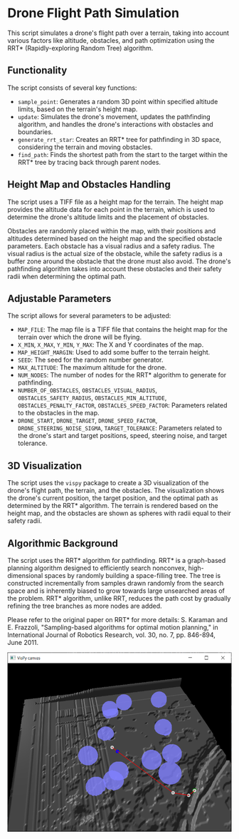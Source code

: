 # Drone Flight Path Simulation

This script simulates a drone's flight path over a terrain, taking into account various factors like altitude, obstacles, and path optimization using the RRT* (Rapidly-exploring Random Tree) algorithm.

## Functionality

The script consists of several key functions:

- `sample_point`: Generates a random 3D point within specified altitude limits, based on the terrain's height map.
- `update`: Simulates the drone's movement, updates the pathfinding algorithm, and handles the drone's interactions with obstacles and boundaries.
- `generate_rrt_star`: Creates an RRT* tree for pathfinding in 3D space, considering the terrain and moving obstacles.
- `find_path`: Finds the shortest path from the start to the target within the RRT* tree by tracing back through parent nodes.

## Height Map and Obstacles Handling

The script uses a TIFF file as a height map for the terrain. The height map provides the altitude data for each point in the terrain, which is used to determine the drone's altitude limits and the placement of obstacles.

Obstacles are randomly placed within the map, with their positions and altitudes determined based on the height map and the specified obstacle parameters. Each obstacle has a visual radius and a safety radius. The visual radius is the actual size of the obstacle, while the safety radius is a buffer zone around the obstacle that the drone must also avoid. The drone's pathfinding algorithm takes into account these obstacles and their safety radii when determining the optimal path.

## Adjustable Parameters

The script allows for several parameters to be adjusted:

- `MAP_FILE`: The map file is a TIFF file that contains the height map for the terrain over which the drone will be flying.
- `X_MIN`, `X_MAX`, `Y_MIN`, `Y_MAX`: The X and Y coordinates of the map.
- `MAP_HEIGHT_MARGIN`: Used to add some buffer to the terrain height.
- `SEED`: The seed for the random number generator.
- `MAX_ALTITUDE`: The maximum altitude for the drone.
- `NUM_NODES`: The number of nodes for the RRT* algorithm to generate for pathfinding.
- `NUMBER_OF_OBSTACLES`, `OBSTACLES_VISUAL_RADIUS`, `OBSTACLES_SAFETY_RADIUS`, `OBSTACLES_MIN_ALTITUDE`, `OBSTACLES_PENALTY_FACTOR`, `OBSTACLES_SPEED_FACTOR`: Parameters related to the obstacles in the map.
- `DRONE_START`, `DRONE_TARGET`, `DRONE_SPEED_FACTOR`, `DRONE_STEERING_NOISE_SIGMA`, `TARGET_TOLERANCE`: Parameters related to the drone's start and target positions, speed, steering noise, and target tolerance.

## 3D Visualization
The script uses the `vispy` package to create a 3D visualization of the drone's flight path, the terrain, and the obstacles. The visualization shows the drone's current position, the target position, and the optimal path as determined by the RRT* algorithm. The terrain is rendered based on the height map, and the obstacles are shown as spheres with radii equal to their safety radii.

## Algorithmic Background

The script uses the RRT* algorithm for pathfinding. RRT* is a graph-based planning algorithm designed to efficiently search nonconvex, high-dimensional spaces by randomly building a space-filling tree. The tree is constructed incrementally from samples drawn randomly from the search space and is inherently biased to grow towards large unsearched areas of the problem. RRT* algorithm, unlike RRT, reduces the path cost by gradually refining the tree branches as more nodes are added.

Please refer to the original paper on RRT* for more details: S. Karaman and E. Frazzoli, "Sampling-based algorithms for optimal motion planning," in International Journal of Robotics Research, vol. 30, no. 7, pp. 846-894, June 2011.

![alt text](dronePathPlanning.PNG)

